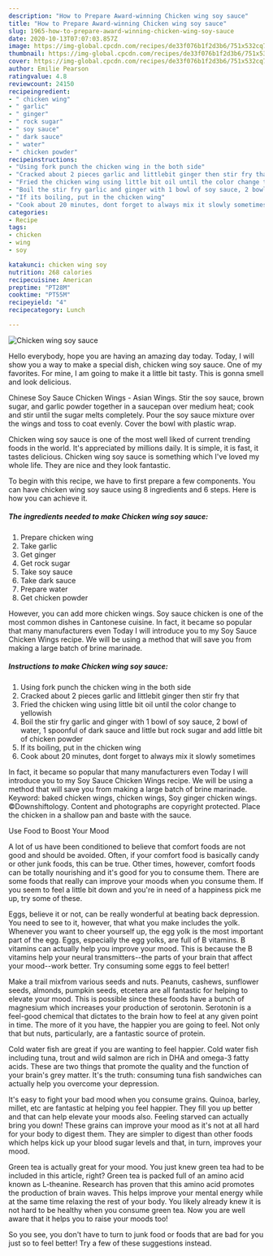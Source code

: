 ```yaml
---
description: "How to Prepare Award-winning Chicken wing soy sauce"
title: "How to Prepare Award-winning Chicken wing soy sauce"
slug: 1965-how-to-prepare-award-winning-chicken-wing-soy-sauce
date: 2020-10-13T07:07:03.857Z
image: https://img-global.cpcdn.com/recipes/de33f076b1f2d3b6/751x532cq70/chicken-wing-soy-sauce-recipe-main-photo.jpg
thumbnail: https://img-global.cpcdn.com/recipes/de33f076b1f2d3b6/751x532cq70/chicken-wing-soy-sauce-recipe-main-photo.jpg
cover: https://img-global.cpcdn.com/recipes/de33f076b1f2d3b6/751x532cq70/chicken-wing-soy-sauce-recipe-main-photo.jpg
author: Emilie Pearson
ratingvalue: 4.8
reviewcount: 24150
recipeingredient:
- " chicken wing"
- " garlic"
- " ginger"
- " rock sugar"
- " soy sauce"
- " dark sauce"
- " water"
- " chicken powder"
recipeinstructions:
- "Using fork punch the chicken wing in the both side"
- "Cracked about 2 pieces garlic and littlebit ginger then stir fry that"
- "Fried the chicken wing using little bit oil until the color change to yellowish"
- "Boil the stir fry garlic and ginger with 1 bowl of soy sauce, 2 bowl of water, 1 spoonful of dark sauce and little but rock sugar and add little bit of chicken powder"
- "If its boiling, put in the chicken wing"
- "Cook about 20 minutes, dont forget to always mix it slowly sometimes"
categories:
- Recipe
tags:
- chicken
- wing
- soy

katakunci: chicken wing soy 
nutrition: 268 calories
recipecuisine: American
preptime: "PT28M"
cooktime: "PT55M"
recipeyield: "4"
recipecategory: Lunch

---
```



![Chicken wing soy sauce](https://img-global.cpcdn.com/recipes/de33f076b1f2d3b6/751x532cq70/chicken-wing-soy-sauce-recipe-main-photo.jpg)

Hello everybody, hope you are having an amazing day today. Today, I will show you a way to make a special dish, chicken wing soy sauce. One of my favorites. For mine, I am going to make it a little bit tasty. This is gonna smell and look delicious.

Chinese Soy Sauce Chicken Wings - Asian Wings. Stir the soy sauce, brown sugar, and garlic powder together in a saucepan over medium heat; cook and stir until the sugar melts completely. Pour the soy sauce mixture over the wings and toss to coat evenly. Cover the bowl with plastic wrap.

Chicken wing soy sauce is one of the most well liked of current trending foods in the world. It's appreciated by millions daily. It is simple, it is fast, it tastes delicious. Chicken wing soy sauce is something which I've loved my whole life. They are nice and they look fantastic.


To begin with this recipe, we have to first prepare a few components. You can have chicken wing soy sauce using 8 ingredients and 6 steps. Here is how you can achieve it.

<!--inarticleads1-->

##### The ingredients needed to make Chicken wing soy sauce:

1. Prepare  chicken wing
1. Take  garlic
1. Get  ginger
1. Get  rock sugar
1. Take  soy sauce
1. Take  dark sauce
1. Prepare  water
1. Get  chicken powder


However, you can add more chicken wings. Soy sauce chicken is one of the most common dishes in Cantonese cuisine. In fact, it became so popular that many manufacturers even Today I will introduce you to my Soy Sauce Chicken Wings recipe. We will be using a method that will save you from making a large batch of brine marinade. 

<!--inarticleads2-->

##### Instructions to make Chicken wing soy sauce:

1. Using fork punch the chicken wing in the both side
1. Cracked about 2 pieces garlic and littlebit ginger then stir fry that
1. Fried the chicken wing using little bit oil until the color change to yellowish
1. Boil the stir fry garlic and ginger with 1 bowl of soy sauce, 2 bowl of water, 1 spoonful of dark sauce and little but rock sugar and add little bit of chicken powder
1. If its boiling, put in the chicken wing
1. Cook about 20 minutes, dont forget to always mix it slowly sometimes


In fact, it became so popular that many manufacturers even Today I will introduce you to my Soy Sauce Chicken Wings recipe. We will be using a method that will save you from making a large batch of brine marinade. Keyword: baked chicken wings, chicken wings, Soy ginger chicken wings. ©Downshiftology. Content and photographs are copyright protected. Place the chicken in a shallow pan and baste with the sauce. 

Use Food to Boost Your Mood


A lot of us have been conditioned to believe that comfort foods are not good and should be avoided. Often, if your comfort food is basically candy or other junk foods, this can be true. Other times, however, comfort foods can be totally nourishing and it's good for you to consume them. There are some foods that really can improve your moods when you consume them. If you seem to feel a little bit down and you're in need of a happiness pick me up, try some of these.

Eggs, believe it or not, can be really wonderful at beating back depression. You need to see to it, however, that what you make includes the yolk. Whenever you want to cheer yourself up, the egg yolk is the most important part of the egg. Eggs, especially the egg yolks, are full of B vitamins. B vitamins can actually help you improve your mood. This is because the B vitamins help your neural transmitters--the parts of your brain that affect your mood--work better. Try consuming some eggs to feel better!

Make a trail mixfrom various seeds and nuts. Peanuts, cashews, sunflower seeds, almonds, pumpkin seeds, etcetera are all fantastic for helping to elevate your mood. This is possible since these foods have a bunch of magnesium which increases your production of serotonin. Serotonin is a feel-good chemical that dictates to the brain how to feel at any given point in time. The more of it you have, the happier you are going to feel. Not only that but nuts, particularly, are a fantastic source of protein.

Cold water fish are great if you are wanting to feel happier. Cold water fish including tuna, trout and wild salmon are rich in DHA and omega-3 fatty acids. These are two things that promote the quality and the function of your brain's grey matter. It's the truth: consuming tuna fish sandwiches can actually help you overcome your depression. 

It's easy to fight your bad mood when you consume grains. Quinoa, barley, millet, etc are fantastic at helping you feel happier. They fill you up better and that can help elevate your moods also. Feeling starved can actually bring you down! These grains can improve your mood as it's not at all hard for your body to digest them. They are simpler to digest than other foods which helps kick up your blood sugar levels and that, in turn, improves your mood.

Green tea is actually great for your mood. You just knew green tea had to be included in this article, right? Green tea is packed full of an amino acid known as L-theanine. Research has proven that this amino acid promotes the production of brain waves. This helps improve your mental energy while at the same time relaxing the rest of your body. You likely already knew it is not hard to be healthy when you consume green tea. Now you are well aware that it helps you to raise your moods too!

So you see, you don't have to turn to junk food or foods that are bad for you just so to feel better! Try  a few  of  these  suggestions  instead.

